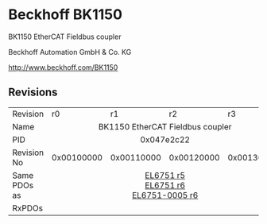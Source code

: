 # Beckhoff BK1150

BK1150 EtherCAT Fieldbus coupler

Beckhoff Automation GmbH & Co. KG

http://www.beckhoff.com/BK1150

## Revisions
<table>
<tr >
<td>Revision</td>
<td>r0</td>
<td>r1</td>
<td>r2</td>
<td>r3</td>
</tr>
<tr >
<td>Name</td>
<td colspan=4 align="center">BK1150 EtherCAT Fieldbus coupler</td>
</tr>
<tr >
<td>PID</td>
<td colspan=4 align="center">0x047e2c22</td>
</tr>
<tr >
<td>Revision No</td>
<td>0x00100000</td>
<td>0x00110000</td>
<td>0x00120000</td>
<td>0x00130000</td>
</tr>
<tr >
<td>Same PDOs as</td>
<td colspan=4 align="center"><a href="EL6751">EL6751 r5</a><br/><a href="EL6751">EL6751 r6</a><br/><a href="EL6751-0005">EL6751-0005 r6</a></td>
</tr>
<tr >
<td>RxPDOs</td>
<td colspan=4 align="left"></td>
</tr>
</table>
